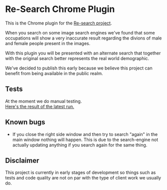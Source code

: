# Re-Search Chrome Plugin

This is the Chrome plugin for the [Re-search project](http://semcon.com/re-search).

When you search on some image search engines we've found that some occupations will
show a very inaccurate result regarding the divions of male and female people present in the images.

With this plugin you will be presented with an alternate search that together with
the original search better represents the real world demographic.

We've decided to publish this early because we believe this project can benefit from being
available in the public realm.

## Tests
At the moment we do manual testing.  
[Here's the result of the latest run.](TESTS.md)

## Known bugs
 * If you close the right side window and then try to search "again" in the main window nothing will happen. This is due to the search-engine not actually updating anything if you search again for the same thing.

## Disclaimer

This project is currently in early stages of development so things such as tests and code quality are not on par with the type of client work we usually do.
